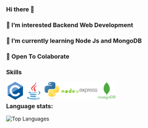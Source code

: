 ### Hi there 👋

### 🔭 I’m interested Backend Web Development 
### 🌱 I’m currently learning Node Js and MongoDB
### :handshake: Open To Colaborate

### Skills
<img align="left" alt="C" width="50px" src="https://github.com/devicons/devicon/blob/master/icons/c/c-original.svg">
<img align="left" alt="Java" width="50px" src="https://github.com/devicons/devicon/blob/master/icons/java/java-original.svg">
<img align="left" alt="Python" width="50px" src="https://github.com/devicons/devicon/blob/master/icons/python/python-original.svg">
<img align="left" alt="NodeJS" width="50px" src="https://github.com/devicons/devicon/blob/master/icons/nodejs/nodejs-plain-wordmark.svg">
<img align="left" alt="NodeJS" width="50px" src="https://github.com/devicons/devicon/blob/master/icons/express/express-original-wordmark.svg">
<img align="left" alt="NodeJS" width="50px" src="https://github.com/devicons/devicon/blob/master/icons/mongodb/mongodb-plain-wordmark.svg">
<br />
<br />


### Language stats:

![Top Languages](https://github-readme-stats.vercel.app/api/top-langs/?username=priyanshuraturi)
